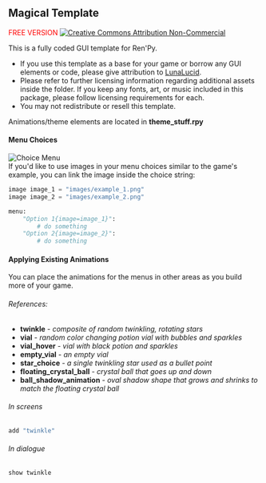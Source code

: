 ## Magical Template
<span style="color:red">FREE VERSION</span>
[![Creative Commons Attribution Non-Commercial](https://i.creativecommons.org/l/by-nc/4.0/88x31.png "CC BY-NC License")](https://creativecommons.org/licenses/by-nc/4.0/)


This is a fully coded GUI template for Ren'Py.  
- If you use this template as a base for your game or borrow any GUI elements or code, please give attribution to [LunaLucid](https://lunalucid.itch.io/).
- Please refer to further licensing information regarding additional assets inside the folder. If you keep any fonts, art, or music included in this package, please follow licensing requirements for each.
- You may not redistribute or resell this template.


Animations/theme elements are located in **theme_stuff.rpy**

#### Menu Choices
![Choice Menu](https://img.itch.zone/aW1hZ2UvNTA5Nzg5LzI2NDYwMDQucG5n/347x500/BbaiTn.png)  
If you'd like to use images in your menu choices similar to the game's example, you can link the image inside the choice string:
```python
image image_1 = "images/example_1.png"
image image_2 = "images/example_2.png"
```

```python
menu:
    "Option 1{image=image_1}":
        # do something
    "Option 2{image=image_2}":
        # do something
```

#### Applying Existing Animations
You can place the animations for the menus in other areas as you build more of your game.
###### References:
- **twinkle** - *composite of random twinkling, rotating stars*
- **vial** - *random color changing potion vial with bubbles and sparkles*
- **vial_hover** - *vial with black potion and sparkles*
- **empty_vial** - *an empty vial*
- **star_choice** - *a single twinkling star used as a bullet point*
- **floating_crystal_ball** - *crystal ball that goes up and down*
- **ball_shadow_animation** - *oval shadow shape that grows and shrinks to match the floating crystal ball*

###### In screens
```python
add "twinkle"
```
###### In dialogue
```python
show twinkle
```
